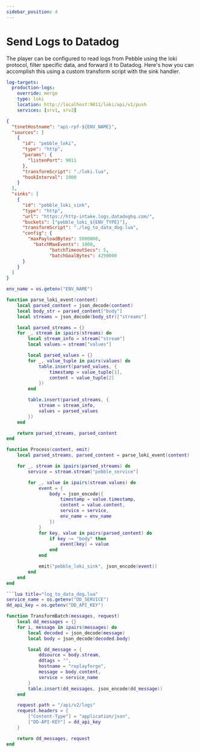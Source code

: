 ```yaml
---
sidebar_position: 4
---
```

# Send Logs to Datadog

The player can be configured to read logs from Pebble using the loki protocol, filter specific data, and forward it to Datadog. Here's how you can accomplish this using a custom transform script with the sink handler.

```yaml title="pebble.yaml"
log-targets:
  production-logs:
    override: merge
    type: loki
    location: http://localhost:9011/loki/api/v1/push
    services: [srv1, srv2]

```

```json title="player.json"
{
  "tsnetHostname": "api-rpf-${ENV_NAME}",
  "sources": [
    {
      "id": "pebble_loki",
      "type": "http",
      "params": {
        "listenPort": 9011
      },
      "transformScript": "./loki.lua",
      "hookInterval": 1000
    }
  ],
  "sinks": [
    {
      "id": "pebble_loki_sink",
      "type": "http",
      "url": "https://http-intake.logs.datadoghq.com/",
      "buckets": ["pebble_loki_${ENV_TYPE}"],
      "transformScript": "./log_to_data_dog.lua",
      "config": {
        "maxPayloadBytes": 5000000,
	      "batchMaxEvents": 1000,
				"batchTimeoutSecs": 5,
				"batchGoalBytes": 4250000
      }
    }
  ]
}
```

```lua title="loki.lua"
env_name = os.getenv("ENV_NAME")

function parse_loki_event(content)
    local parsed_content = json_decode(content)
    local body_str = parsed_content["body"]
    local streams = json_decode(body_str)["streams"]

    local parsed_streams = {}
    for _, stream in ipairs(streams) do
        local stream_info = stream["stream"]
        local values = stream["values"]

        local parsed_values = {}
        for _, value_tuple in pairs(values) do
            table.insert(parsed_values, {
                timestamp = value_tuple[1],
                content = value_tuple[2]
            })
        end

        table.insert(parsed_streams, {
            stream = stream_info,
            values = parsed_values
        })
    end

    return parsed_streams, parsed_content
end

function Process(content, emit)
    local parsed_streams, parsed_content = parse_loki_event(content)

    for _, stream in ipairs(parsed_streams) do
        service = stream.stream["pebble_service"]

        for _, value in ipairs(stream.values) do
            event = {
                body = json_encode({
                    timestamp = value.timestamp,
                    content = value.content,
                    service = service,
                    env_name = env_name
                })
            }
            for key, value in pairs(parsed_content) do
                if key ~= "body" then
                    event[key] = value
                end
            end

            emit("pebble_loki_sink", json_encode(event))
        end
    end
end

```lua title="log_to_data_dog.lua"
service_name = os.getenv("DD_SERVICE")
dd_api_key = os.getenv("DD_API_KEY")

function TransformBatch(messages, request)
    local dd_messages = {}
    for i, message in ipairs(messages) do
        local decoded = json_decode(message)
        local body = json_decode(decoded.body)

        local dd_message = {
            ddsource = body.stream,
            ddtags = "",
            hostname = "replayforge",
            message = body.content,
            service = service_name
        }
        table.insert(dd_messages, json_encode(dd_message))
    end

    request.path = "/api/v2/logs"
    request.headers = {
        ["Content-Type"] = "application/json",
        ["DD-API-KEY"] = dd_api_key
    }

    return dd_messages, request
end
```
